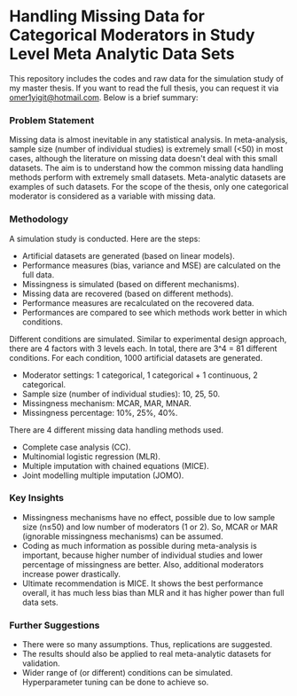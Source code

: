 # Handling Missing Data for Categorical Moderators in Study Level Meta Analytic Data Sets

This repository includes the codes and raw data for the simulation study of my master thesis. If you want to read the full thesis, you can request it via omer1yigit@hotmail.com. Below is a brief summary:

### Problem Statement
Missing data is almost inevitable in any statistical analysis. In meta-analysis, sample size (number of individual studies) is extremely small (<50) in most cases, although the literature on missing data doesn't deal with this small datasets. The aim is to understand how the common missing data handling methods perform with extremely small datasets. Meta-analytic datasets are examples of such datasets. For the scope of the thesis, only one categorical moderator is considered as a variable with missing data.
  
### Methodology
A simulation study is conducted. Here are the steps:
  - Artificial datasets are generated (based on linear models).
  - Performance measures (bias, variance and MSE) are calculated on the full data.
  - Missingness is simulated (based on different mechanisms).
  - Missing data are recovered (based on different methods).
  - Performance measures are recalculated on the recovered data.
  - Performances are compared to see which methods work better in which conditions.

Different conditions are simulated. Similar to experimental design approach, there are 4 factors with 3 levels each. In total, there are 3^4 = 81 different conditions. For each condition, 1000 artificial datasets are generated.
  - Moderator settings: 1 categorical, 1 categorical + 1 continuous, 2 categorical.
  - Sample size (number of individual studies): 10, 25, 50.
  - Missingness mechanism: MCAR, MAR, MNAR.
  - Missingness percentage: 10%, 25%, 40%.

There are 4 different missing data handling methods used.
  - Complete case analysis (CC).
  - Multinomial logistic regression (MLR).
  - Multiple imputation with chained equations (MICE).
  - Joint modelling multiple imputation (JOMO).

### Key Insights
- Missingness mechanisms have no effect, possible due to low sample size (n≤50) and low number of moderators (1 or 2). So, MCAR or MAR (ignorable missingness mechanisms) can be assumed.
- Coding as much information as possible during meta-analysis is important, because higher number of individual studies and lower percentage of missingness are better. Also, additional moderators increase power drastically.
- Ultimate recommendation is MICE. It shows the best performance overall, it has much less bias than MLR and it has higher power than full data sets.

### Further Suggestions
- There were so many assumptions. Thus, replications are suggested.
- The results should also be applied to real meta-analytic datasets for validation.
- Wider range of (or different) conditions can be simulated. Hyperparameter tuning can be done to achieve so.
